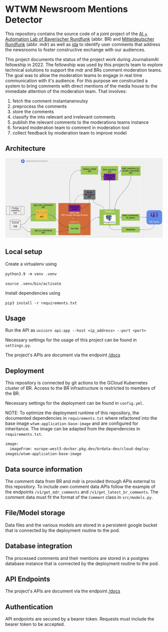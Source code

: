 # WTWM Newsroom Mentions Detector

This repository contains the source code of a joint project of the [AI + Automation Lab of Bayerischer Rundfunk](https://www.br.de/extra/ai-automation-lab/index.html) (abbr. BR) and [Mitteldeutscher Rundfunk](https://www.mdr.de) (abbr. mdr) as well as [ida](https://idalab.de) to identify user comments that address the newsrooms to foster constructive exchange with our audiences.

This project documents the status of the project work during JournalismAI fellowship in 2022. The fellowship was used by this projects team to explore technical solutions to support the mdr and BRs comment moderation teams. The goal was to allow the moderation teams to engage in real time communication with it's audience. For this purpose we constructed a system to bring comments with direct mentions of the media house to the immediate attention of the moderation team. That involves:

1. fetch the comment instantanenoulsy
2. preprocess the comments
3. store the comments
4. classify the into relevant and irrelevant comments
5. publish the relevant comments to the moderations teams instance
6. forward moderation team to comment in moderation tool
7. collect feedback by moderation team to improve model

## Architecture

![architecture overview](docs/architecture.png "overview of the architecture")

## Local setup

Create a virtualenv using

`python3.9 -m venv .venv`

`source .venv/bin/activate`

Install dependencies using

`pip3 install -r requirements.txt`

## Usage

Run the API as `uvicorn api:app --host <ip_address> --port <port>`

Necessary settings for the usage of this project can be found in `settings.py`.

The project's APIs are document via the endpoint [/docs](https://wtwm-topic-modelling.brdata-dev.de/docs)

## Deployment

This repository is connected by git actions to the GCloud Kubernetes cluster of BR. Access to the BR infrastructure is restricted to members of the BR.

Necessary settings for the deployment can be found in `config.yml`.

NOTE: To optimize the deployment runtime of this repository, the documented dependencies in `requirements.txt` where refactored into the base image `wtwm-application-base-image` and are configured for inheritance. The image can be adapted from the dependencies in `requirements.txt`.

```
image:
  imageFrom: europe-west3-docker.pkg.dev/brdata-dev/cloud-deploy-images/wtwm-application-base-image
```

## Data source information

The comment data from BR and mdr is provided through APIs external to this repository. To include own comment data APIs follow the example of the endpoints `/v1/get_mdr_comments` and `/v1/get_latest_br_comments`. The comment data must fit the format of the `Comment` class in `src/models.py`. 

## File/Model storage

Data files and the various models are stored in a persistent google bucket that is connected by the deployment routine to the pod.

## Database integration

The processed comments and their mentions are stored in a postgres database instance that is connected by the deployment routine to the pod. 

## API Endpoints

The project's APIs are document via the endpoint [/docs](https://wtwm-topic-modelling.brdata-dev.de/docs)

## Authentication

API endpoints are secured by a bearer token. Requests must include the bearer token to be accepted.
